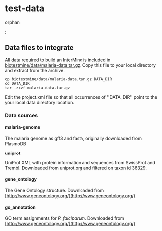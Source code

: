 # test-data

orphan

:

## Data files to integrate

All data required to build an InterMine is included in [biotestmine/data/malaria-data.tar.gz](https://github.com/intermine/biotestmine/tree/master/data/malaria-data.tar.gz). Copy this file to your local directory and extract from the archive.

```text
cp biotestmine/data/malaria-data.tar.gz DATA_DIR
cd DATA_DIR
tar -zxvf malaria-data.tar.gz
```

Edit the project.xml file so that all occurrences of \'\'DATA\_DIR\'\' point to the your local data directory location.

### Data sources

#### malaria-genome

The malaria genome as gff3 and fasta, originally downloaded from PlasmoDB

**uniprot**

UniProt XML with protein information and sequences from SwissProt and Trembl. Downloaded from uniprot.org and filtered on taxon id 36329.

#### gene\_ontology

The Gene Ontology structure. Downloaded from [http://www.geneontology.org/](http://www.geneontology.org/)

#### go\_annotation

GO term assignments for _P. falciparum_. Downloaded from [http://www.geneontology.org/](http://www.geneontology.org/)

